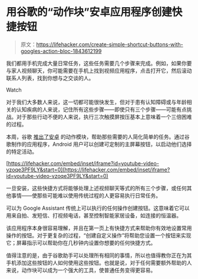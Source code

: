 # 用谷歌的“动作块”安卓应用程序创建快捷按钮

> 原文：<https://lifehacker.com/create-simple-shortcut-buttons-with-googles-action-bloc-1843612199>

我们都用手机完成大量日常任务，这些任务需要几个步骤来完成。例如，如果你要与家人视频聊天，你可能需要在手机上找到视频应用程序，点击打开它，然后滚动联系人列表，找到你想与之交谈的人。

Watch

对于我们大多数人来说，这一切都可能很快发生，但对于患有认知障碍或与年龄相关的认知疾病的人来说，记住所有这些步骤——即使只有三个步骤——可能有点挑战。对于那些行动不便的人来说，执行三次触摸屏按压基本上意味着一个三倍困难的过程。

本周，谷歌 [推出了安卓](https://play.google.com/store/apps/details?id=com.google.android.apps.accessibility.maui.actionblocks&hl=en_US) 的动作模块，帮助那些需要的人简化简单的任务。通过谷歌制作的应用程序，Android 用户可以创建可定制的主屏幕按钮，以启动他们选择的特定活动。

 [https://lifehacker.com/embed/inset/iframe?id=youtube-video-vzoqe3PF9LY&start=0](https://lifehacker.com/embed/inset/iframe?id=youtube-video-vzoqe3PF9LY&start=0) 

一旦安装，这些快捷方式将能够处理上述视频聊天等式的所有三个步骤，或任何其他事情——使那些可能难以使用传统过程的人更容易执行日常任务。

可以为 Google Assistant 传统上可以执行的任何操作创建按钮。这意味着它可以用来自拍、发短信、打视频电话，甚至控制智能家居设备，如连接的恒温器。

该应用程序本身很容易理解，并且在第一页上有快捷方式来帮助你有效地设置常用操作的按钮。对于更复杂的过程，“创建自定义操作”将帮助您设置一个按钮来实现它；屏幕指示可以帮助你在几秒钟内设置你想要的任何快捷方式。

值得注意的是，由于谷歌助手可以处理所有相同的事情，所以也值得教你正在为其手机添加这些按钮的人如何使用这些按钮。也就是说，对于任何需要额外帮助的人来说，动作块可以成为一个强大的工具，使普通任务变得更容易。